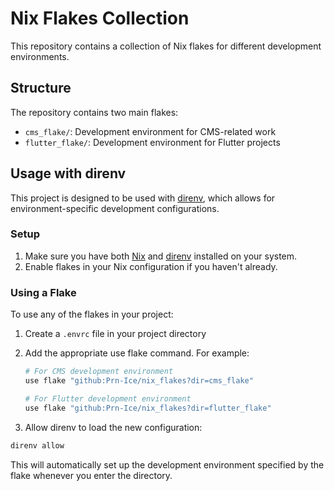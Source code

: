 # Nix Flakes Collection

This repository contains a collection of Nix flakes for different development environments.

## Structure

The repository contains two main flakes:

- `cms_flake/`: Development environment for CMS-related work
- `flutter_flake/`: Development environment for Flutter projects

## Usage with direnv

This project is designed to be used with [direnv](https://direnv.net/), which allows for environment-specific development configurations.

### Setup

1. Make sure you have both [Nix](https://nixos.org/) and [direnv](https://direnv.net/) installed on your system.
2. Enable flakes in your Nix configuration if you haven't already.

### Using a Flake

To use any of the flakes in your project:

1. Create a `.envrc` file in your project directory
2. Add the appropriate use flake command. For example:

    ```bash
    # For CMS development environment
    use flake "github:Prn-Ice/nix_flakes?dir=cms_flake"

    # For Flutter development environment
    use flake "github:Prn-Ice/nix_flakes?dir=flutter_flake"
    ```

3. Allow direnv to load the new configuration:

```bash
direnv allow
```

This will automatically set up the development environment specified by the flake whenever you enter the directory.
